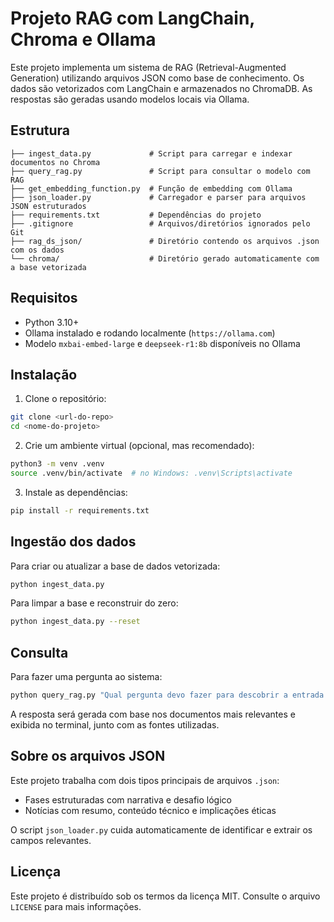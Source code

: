 # Projeto RAG com LangChain, Chroma e Ollama

Este projeto implementa um sistema de RAG (Retrieval-Augmented Generation) utilizando arquivos JSON como base de conhecimento. Os dados são vetorizados com LangChain e armazenados no ChromaDB. As respostas são geradas usando modelos locais via Ollama.

## Estrutura

```
├── ingest_data.py             # Script para carregar e indexar documentos no Chroma
├── query_rag.py               # Script para consultar o modelo com RAG
├── get_embedding_function.py  # Função de embedding com Ollama
├── json_loader.py             # Carregador e parser para arquivos JSON estruturados
├── requirements.txt           # Dependências do projeto
├── .gitignore                 # Arquivos/diretórios ignorados pelo Git
├── rag_ds_json/               # Diretório contendo os arquivos .json com os dados
└── chroma/                    # Diretório gerado automaticamente com a base vetorizada
```

## Requisitos

- Python 3.10+
- Ollama instalado e rodando localmente (`https://ollama.com`)
- Modelo `mxbai-embed-large` e `deepseek-r1:8b` disponíveis no Ollama

## Instalação

1. Clone o repositório:

```bash
git clone <url-do-repo>
cd <nome-do-projeto>
```

2. Crie um ambiente virtual (opcional, mas recomendado):

```bash
python3 -m venv .venv
source .venv/bin/activate  # no Windows: .venv\Scripts\activate
```

3. Instale as dependências:

```bash
pip install -r requirements.txt
```

## Ingestão dos dados

Para criar ou atualizar a base de dados vetorizada:

```bash
python ingest_data.py
```

Para limpar a base e reconstruir do zero:

```bash
python ingest_data.py --reset
```

## Consulta

Para fazer uma pergunta ao sistema:

```bash
python query_rag.py "Qual pergunta devo fazer para descobrir a entrada correta?"
```

A resposta será gerada com base nos documentos mais relevantes e exibida no terminal, junto com as fontes utilizadas.

## Sobre os arquivos JSON

Este projeto trabalha com dois tipos principais de arquivos `.json`:
- Fases estruturadas com narrativa e desafio lógico
- Notícias com resumo, conteúdo técnico e implicações éticas

O script `json_loader.py` cuida automaticamente de identificar e extrair os campos relevantes.

## Licença

Este projeto é distribuído sob os termos da licença MIT. Consulte o arquivo `LICENSE` para mais informações.
